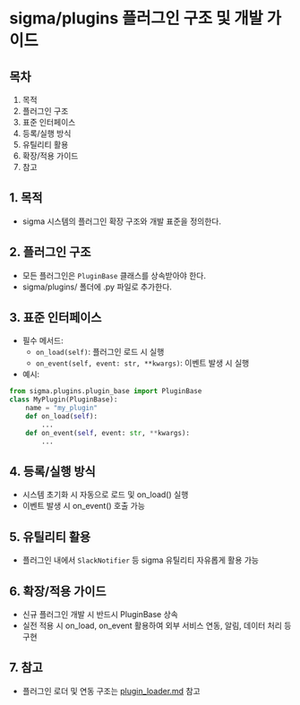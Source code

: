 # sigma/plugins 플러그인 구조 및 개발 가이드

## 목차
1. 목적
2. 플러그인 구조
3. 표준 인터페이스
4. 등록/실행 방식
5. 유틸리티 활용
6. 확장/적용 가이드
7. 참고

## 1. 목적
- sigma 시스템의 플러그인 확장 구조와 개발 표준을 정의한다.

## 2. 플러그인 구조
- 모든 플러그인은 `PluginBase` 클래스를 상속받아야 한다.
- sigma/plugins/ 폴더에 .py 파일로 추가한다.

## 3. 표준 인터페이스
- 필수 메서드:
    - `on_load(self)`: 플러그인 로드 시 실행
    - `on_event(self, event: str, **kwargs)`: 이벤트 발생 시 실행
- 예시:
```python
from sigma.plugins.plugin_base import PluginBase
class MyPlugin(PluginBase):
    name = "my_plugin"
    def on_load(self):
        ...
    def on_event(self, event: str, **kwargs):
        ...
```

## 4. 등록/실행 방식
- 시스템 초기화 시 자동으로 로드 및 on_load() 실행
- 이벤트 발생 시 on_event() 호출 가능

## 5. 유틸리티 활용
- 플러그인 내에서 `SlackNotifier` 등 sigma 유틸리티 자유롭게 활용 가능

## 6. 확장/적용 가이드
- 신규 플러그인 개발 시 반드시 PluginBase 상속
- 실전 적용 시 on_load, on_event 활용하여 외부 서비스 연동, 알림, 데이터 처리 등 구현

## 7. 참고
- 플러그인 로더 및 연동 구조는 [plugin_loader.md](plugin_loader.md) 참고 